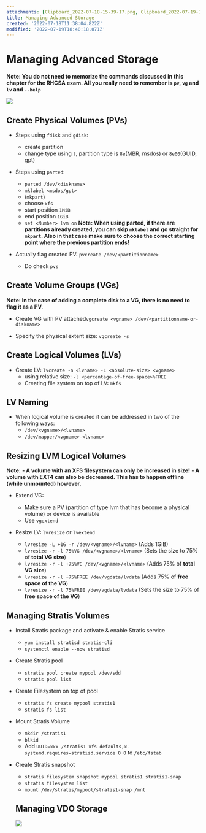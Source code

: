 ```yaml
---
attachments: [Clipboard_2022-07-18-15-39-17.png, Clipboard_2022-07-19-15-24-51.png]
title: Managing Advanced Storage
created: '2022-07-18T11:38:04.822Z'
modified: '2022-07-19T18:40:18.071Z'
---
```


# Managing Advanced Storage


**Note: You do not need to memorize the commands discussed in this chapter for the RHCSA exam. All you really need to remember is `pv`, `vg` and `lv` and `--help`**


![](@attachment/Clipboard_2022-07-18-15-39-17.png)

## Create Physical Volumes (PVs)

- Steps using `fdisk` and `gdisk`: 
    - create partition
    - change type using `t`, partition type is `8e`(MBR, msdos) or `8e00`(GUID, gpt)

- Steps using `parted`:
    - `parted /dev/<diskname>`
    - `mklabel <msdos/gpt>`
    - (`mkpart`)
    - choose `xfs`
    - start position `1MiB`
    - end position `1GiB`
    - `set <Number> lvm on`
**Note: When using parted, if there are partitions already created, you can skip `mklabel` and go straight for `mkpart`. Also in that case make sure to choose the correct starting point where the previous partition ends!**

- Actually flag created PV: `pvcreate /dev/<partitionname>`
  - Do check `pvs`

## Create Volume Groups (VGs)

**Note: In the case of adding a complete disk to a VG, there is no need to flag it as a PV.**

- Create VG with PV attached`vgcreate <vgname> /dev/<partitionname-or-diskname>`

- Specify the physical extent size: `vgcreate -s`

## Create Logical Volumes (LVs)

- Create LV: `lvcreate -n <lvname> -L <absolute-size> <vgname>`
  - using relative size: `-l <percentage-of-free-space>%FREE`
  - Creating file system on top of LV: `mkfs`

## LV Naming

- When logical volume is created it can be addressed in two of the following ways:
  - `/dev/<vgname>/<lvname>`
  - `/dev/mapper/<vgname>-<lvname>`

## Resizing LVM Logical Volumes

**Note:**
**- A volume with an XFS filesystem can only be increased in size!**
**- A volume with EXT4 can also be decreased. This has to happen offline (while unmounted) however.**

- Extend VG:
  - Make sure a PV (partition of type lvm that has become a physical volume) or device is available
  - Use `vgextend`

- Resize LV: `lvresize` or `lvextend`
  - `lvresize -L +1G -r /dev/<vgname>/<lvname>`     (Adds 1GiB)
  - `lvresize -r -l 75%VG /dev/<vgname>/<lvname>`   (Sets the size to 75% of **total VG size**)
  - `lvresize -r -l +75%VG /dev/<vgname>/<lvname>`  (Adds 75% of **total VG size**)
  - `lvresize -r -l +75%FREE /dev/vgdata/lvdata`    (Adds 75% of **free space of the VG**)
  - `lvresize -r -l 75%FREE /dev/vgdata/lvdata`     (Sets the size to 75% of **free space of the VG**)


## Managing Stratis Volumes

- Install Stratis package and activate & enable Stratis service
  - `yum install stratisd stratis-cli`
  - `systemctl enable --now stratisd`
- Create Stratis pool
  - `stratis pool create mypool /dev/sdd`
  - `stratis pool list`
- Create Filesystem on top of pool
  - `stratis fs create mypool stratis1`
  - `stratis fs list`
- Mount Stratis Volume
  - `mkdir /stratis1`
  - `blkid`
  - Add `UUID=xxx /stratis1 xfs defaults,x-systemd.requires=stratisd.service 0 0` to `/etc/fstab`
- Create Stratis snapshot
  - `stratis filesystem snapshot mypool stratis1 stratis1-snap`
  - `stratis filesystem list`
  - `mount /dev/stratis/mypool/stratis1-snap /mnt`


  ## Managing VDO Storage

  ![](@attachment/Clipboard_2022-07-19-15-24-51.png)






